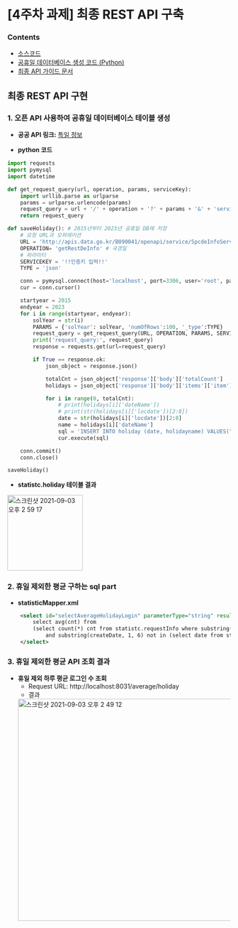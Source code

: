 
# [4주차 과제] 최종 REST API 구축

### Contents 
* [소스코드](https://github.com/noohk329/comento-workspace/tree/main/%5B4%EC%A3%BC%EC%B0%A8%5D%20Rest%20API%20%EA%B5%AC%EC%B6%95/springweb_boot)
* [공휴일 데이터베이스 생성 코드 (Python)](https://github.com/noohk329/comento-workspace/tree/main/%5B4%EC%A3%BC%EC%B0%A8%5D%20Rest%20API%20%EA%B5%AC%EC%B6%95/getholidayDB)
* [최종 API 가이드 문서](https://github.com/noohk329/comento-workspace/blob/main/%5B3%EC%A3%BC%EC%B0%A8%5D%20%EC%8A%A4%ED%94%84%EB%A7%81%EB%B6%80%ED%8A%B8%EB%A5%BC%20%EC%9D%B4%EC%9A%A9%ED%95%9C%20%EA%B0%84%EB%8B%A8%ED%95%9C%20API%20%EA%B5%AC%ED%98%84/%5B3%EC%A3%BC%EC%B0%A8%5D%20SQL%EB%AC%B8.pdf)






## 최종 REST API 구현


### 1. 오픈 API 사용하여 공휴일 데이터베이스 테이블 생성 
* __공공 API 링크:__ [특일 정보](https://www.data.go.kr/tcs/dss/selectApiDataDetailView.do?publicDataPk=15012690)

* __python 코드__
```python
import requests
import pymysql
import datetime

def get_request_query(url, operation, params, serviceKey):
    import urllib.parse as urlparse
    params = urlparse.urlencode(params)
    request_query = url + '/' + operation + '?' + params + '&' + 'serviceKey' + '=' + serviceKey
    return request_query

def saveHoliday(): # 2015년부터 2023년 공휴일 DB에 저장
    # 요청 URL과 오퍼레이션
    URL = 'http://apis.data.go.kr/B090041/openapi/service/SpcdeInfoService'
    OPERATION= 'getRestDeInfo' # 국경일
    # 파라미터
    SERVICEKEY = '!!인증키 입력!!'
    TYPE = 'json'

    conn = pymysql.connect(host='localhost', port=3306, user='root', password='123456', db='statistc', charset='utf8')
    cur = conn.cursor()

    startyear = 2015
    endyear = 2023
    for i in range(startyear, endyear):
        solYear = str(i)
        PARAMS = {'solYear': solYear, 'numOfRows':100, '_type':TYPE}
        request_query = get_request_query(URL, OPERATION, PARAMS, SERVICEKEY)
        print('request_query:', request_query)
        response = requests.get(url=request_query)

        if True == response.ok:
            json_object = response.json()

            totalCnt = json_object['response']['body']['totalCount']
            holidays = json_object['response']['body']['items']['item']

            for i in range(0, totalCnt):
                # print(holidays[i]['dateName'])
                # print(str(holidays[i]['locdate'])[2:8])
                date = str(holidays[i]['locdate'])[2:8]
                name = holidays[i]['dateName']
                sql = 'INSERT INTO holiday (date, holidayname) VALUES("'+date+'","'+name+'")'
                cur.execute(sql)

    conn.commit()
    conn.close()

saveHoliday()

```

* __statistc.holiday 테이블 결과__
<img width="170" alt="스크린샷 2021-09-03 오후 2 59 17" src="https://user-images.githubusercontent.com/58394729/131957646-588300ad-3b7a-4176-99dd-73b82c6dd285.png">

### 2. 휴일 제외한 평균 구하는 sql part
* __statisticMapper.xml__ 
```xml
    <select id="selectAverageHolidayLogin" parameterType="string" resultType="hashMap">
 		select avg(cnt) from 
		(select count(*) cnt from statistc.requestInfo where substring(createDate, 7, 2) != '06' 
			and substring(createDate, 1, 6) not in (select date from statistc.holiday) group by createDate) as datecnt;
    </select>
```

### 3. 휴일 제외한 평균 API 조회 결과

* __휴일 제외 하루 평균 로그인 수 조회__
  - Request URL: http://localhost:8031/average/holiday 
  - 결과
  <img width="500" alt="스크린샷 2021-09-03 오후 2 49 12" src="https://user-images.githubusercontent.com/58394729/131958068-99ad71d1-f83a-4d73-97f2-997146c2166b.png">




